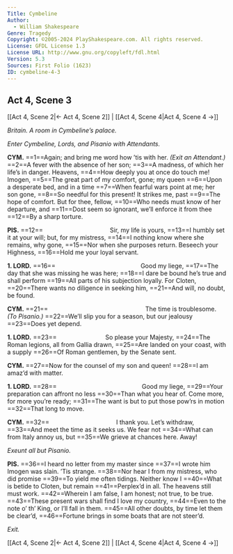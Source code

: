 ```yaml
---
Title: Cymbeline
Author: 
  - William Shakespeare
Genre: Tragedy
Copyright: ©2005-2024 PlayShakespeare.com. All rights reserved.
License: GFDL License 1.3
License URL: http://www.gnu.org/copyleft/fdl.html
Version: 5.3
Sources: First Folio (1623)
ID: cymbeline-4-3
---
```


## Act 4, Scene 3
[[Act 4, Scene 2|← Act 4, Scene 2]] | [[Act 4, Scene 4|Act 4, Scene 4 →]]

*Britain. A room in Cymbeline’s palace.*

*Enter Cymbeline, Lords, and Pisanio with Attendants.*

**CYM.**
==1==Again; and bring me word how ’tis with her.
*(Exit an Attendant.)*
==2==A fever with the absence of her son;
==3==A madness, of which her life’s in danger. Heavens,
==4==How deeply you at once do touch me! Imogen,
==5==The great part of my comfort, gone; my queen
==6==Upon a desperate bed, and in a time
==7==When fearful wars point at me; her son gone,
==8==So needful for this present! It strikes me, past
==9==The hope of comfort. But for thee, fellow,
==10==Who needs must know of her departure, and
==11==Dost seem so ignorant, we’ll enforce it from thee
==12==By a sharp torture.

**PIS.**
==12==           Sir, my life is yours,
==13==I humbly set it at your will; but, for my mistress,
==14==I nothing know where she remains, why gone,
==15==Nor when she purposes return. Beseech your Highness,
==16==Hold me your loyal servant.

**1. LORD.**
==16==              Good my liege,
==17==The day that she was missing he was here;
==18==I dare be bound he’s true and shall perform
==19==All parts of his subjection loyally. For Cloten,
==20==There wants no diligence in seeking him,
==21==And will, no doubt, be found.

**CYM.**
==21==                The time is troublesome.
*(To Pisanio.)*
==22==We’ll slip you for a season, but our jealousy
==23==Does yet depend.

**1. LORD.**
==23==        So please your Majesty,
==24==The Roman legions, all from Gallia drawn,
==25==Are landed on your coast, with a supply
==26==Of Roman gentlemen, by the Senate sent.

**CYM.**
==27==Now for the counsel of my son and queen!
==28==I am amaz’d with matter.

**1. LORD.**
==28==              Good my liege,
==29==Your preparation can affront no less
==30==Than what you hear of. Come more, for more you’re ready;
==31==The want is but to put those pow’rs in motion
==32==That long to move.

**CYM.**
==32==           I thank you. Let’s withdraw,
==33==And meet the time as it seeks us. We fear not
==34==What can from Italy annoy us, but
==35==We grieve at chances here. Away!

*Exeunt all but Pisanio.*

**PIS.**
==36==I heard no letter from my master since
==37==I wrote him Imogen was slain. ’Tis strange.
==38==Nor hear I from my mistress, who did promise
==39==To yield me often tidings. Neither know I
==40==What is betide to Cloten, but remain
==41==Perplex’d in all. The heavens still must work.
==42==Wherein I am false, I am honest; not true, to be true.
==43==These present wars shall find I love my country,
==44==Even to the note o’ th’ King, or I’ll fall in them.
==45==All other doubts, by time let them be clear’d,
==46==Fortune brings in some boats that are not steer’d.

*Exit.*

[[Act 4, Scene 2|← Act 4, Scene 2]] | [[Act 4, Scene 4|Act 4, Scene 4 →]]